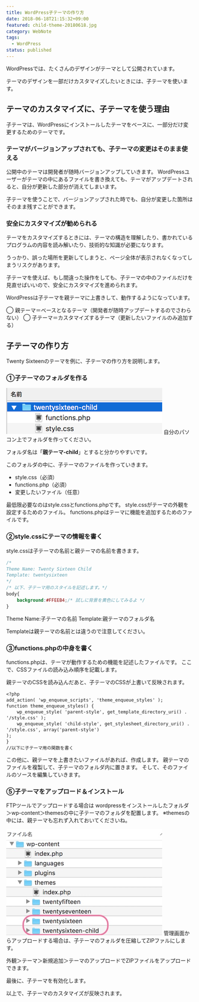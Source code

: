 ```yaml
---
title: WordPress子テーマの作り方
date: 2018-06-18T21:15:32+09:00
featured: child-theme-20180618.jpg
category: WebNote
tags:
  - WordPress
status: published
---
```


WordPressでは、たくさんのデザインがテーマとして公開されています。

テーマのデザインを一部だけカスタマイズしたいときには、子テーマを使います。

## テーマのカスタマイズに、子テーマを使う理由

子テーマは、WordPressにインストールしたテーマをベースに、一部分だけ変更するためのテーマです。

### テーマがバージョンアップされても、子テーマの変更はそのまま使える

公開中のテーマは開発者が随時バージョンアップしていきます。
WordPressユーザーがテーマの中にあるファイルを書き換えても、テーマがアップデートされると、自分が更新した部分が消えてしまいます。

子テーマを使うことで、バージョンアップされた時でも、自分が変更した箇所はそのまま残すことができます。

### 安全にカスタマイズが勧められる

テーマをカスタマイズするときには、テーマの構造を理解したり、書かれているプログラムの内容を読み解いたり、技術的な知識が必要になります。

うっかり、誤った場所を更新してしまうと、ページ全体が表示されなくなってしまうリスクがあります。

子テーマを使えば、もし間違った操作をしても、子テーマの中のファイルだけを見直せばいいので、安全にカスタマイズを進められます。

WordPressは子テーマを親テーマに上書きして、動作するようになっています。

◯ 親テーマ＝ベースとなるテーマ（開発者が随時アップデートするのでさわらない）
◯ 子テーマ＝カスタマイズするテーマ（更新したいファイルのみ追加する）

## 子テーマの作り方

Twenty Sixteenのテーマを例に、子テーマの作り方を説明します。

### ①子テーマのフォルダを作る

![子テーマのフォルダ構成](ss-childtheme-01.png) 自分のパソコン上でフォルダを作ってください。

フォルダ名は「**親テーマ-child**」とすると分かりやすいです。

このフォルダの中に、子テーマのファイルを作っていきます。

* style.css（必須）
* functions.php（必須）
* 変更したいファイル（任意）

最低限必要なのはstyle.cssとfunctions.phpです。
style.cssがテーマの外観を設定するためのファイル。
functions.phpはテーマに機能を追加するためのファイルです。

### ②style.cssにテーマの情報を書く

style.cssは子テーマの名前と親テーマの名前を書きます。

```css:title=style.css
/*
Theme Name: Twenty Sixteen Child
Template: twentysixteen
*/
/* 以下、子テーマ用のスタイルを記述します。*/
body{
    background:#FFEEB4;/* 試しに背景を黄色にしてみるよ */
}
```

Theme Name:子テーマの名前
Template:親テーマのフォルダ名

Templateは親テーマの名前とは違うので注意してください。

### ③functions.phpの中身を書く

functions.phpは、テーマが動作するための機能を記述したファイルです。
ここで、CSSファイルの読み込み順序を記載します。

親テーマのCSSを読み込んだあと、子テーマのCSSが上書いて反映されます。

```php:title=functions.php
<?php
add_action( 'wp_enqueue_scripts', 'theme_enqueue_styles' );
function theme_enqueue_styles() {
    wp_enqueue_style( 'parent-style', get_template_directory_uri() . '/style.css' );
    wp_enqueue_style( 'child-style', get_stylesheet_directory_uri() . '/style.css', array('parent-style')
);
}
//以下に子テーマ用の関数を書く
```

この他に、親テーマを上書きたいファイルがあれば、作成します。
親テーマのファイルを複製して、子テーマのフォルダ内に置きます。
そして、そのファイルのソースを編集していきます。

### ⑤子テーマをアップロード＆インストール

FTPツールでアップロードする場合は
wordpressをインストールしたフォルダ＞wp-content＞themesの中に子テーマのフォルダを配置します。
※themesの中には、親テーマも忘れず入れておいてくださいね。

![テーマフォルダの構成](ss-childtheme-03.jpg) 管理画面からアップロードする場合は、子テーマのフォルダを圧縮してZIPファルにします。


外観＞テーマ＞新規追加＞テーマのアップロードでZIPファイルをアップロードできます。

最後に、子テーマを有効化します。

以上で、子テーマのカスタマイズが反映されます。